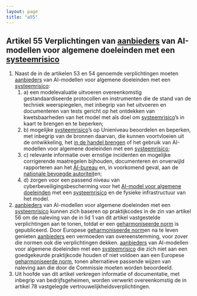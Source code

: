```yaml
---
layout: page
title: "a55"
---
```


## Artikel 55 Verplichtingen van [aanbieders](a3.md#^aanbieder) van AI-modellen voor algemene doeleinden met een [systeemrisico](a3.md#^sysrisk)

1. Naast de in de artikelen 53 en 54 genoemde verplichtingen moeten [aanbieders](a3.md#^aanbieder) van AI-modellen voor algemene doeleinden met een [systeemrisico](a3.md#^sysrisk):
	1. a) een modelevaluatie uitvoeren overeenkomstig gestandaardiseerde protocollen en instrumenten die de stand van de techniek weerspiegelen, met inbegrip van het uitvoeren en documenteren van tests gericht op het ontdekken van kwetsbaarheden van het model met als doel om [systeemrisico](a3.md#^sysrisk)’s in kaart te brengen en te beperken;
	2. b) mogelijke [systeemrisico](a3.md#^sysrisk)’s op Unieniveau beoordelen en beperken, met inbegrip van de bronnen daarvan, die kunnen voortvloeien uit de ontwikkeling, het [in de handel brengen](a3.md#^handel) of het gebruik van AI-modellen voor algemene doeleinden met een [systeemrisico](a3.md#^sysrisk);
	3. c) relevante informatie over ernstige incidenten en mogelijke corrigerende maatregelen bijhouden, documenteren en onverwijld rapporteren aan het [AI-bureau](a3.md#^aibur) en, in voorkomend geval, aan de [nationale bevoegde autoriteit](a3.md#^natbau)en;
	4. d) zorgen voor een passend niveau van cyberbeveiligingsbescherming voor het [AI-model voor algemene doeleinden](a3.md#^gpai) met een [systeemrisico](a3.md#^sysrisk) en de fysieke infrastructuur van het model.
2. [aanbieders](a3.md#^aanbieder) van AI-modellen voor algemene doeleinden met een [systeemrisico](a3.md#^sysrisk) kunnen zich baseren op praktijkcodes in de zin van artikel 56 om de naleving van de in lid 1 van dit artikel vastgestelde verplichtingen aan te tonen, totdat er een [geharmoniseerde norm](a3.md#^hnorm) is gepubliceerd. Door Europese [geharmoniseerde norm](a3.md#^hnorm)en na te leven genieten [aanbieders](a3.md#^aanbieder) een vermoeden van overeenstemming, voor zover die normen ook die verplichtingen dekken. [aanbieders](a3.md#^aanbieder) van AI-modellen voor algemene doeleinden met een [systeemrisico](a3.md#^sysrisk) die zich niet aan een goedgekeurde praktijkcode houden of niet voldoen aan een Europese [geharmoniseerde norm](a3.md#^hnorm), tonen alternatieve passende wijzen van naleving aan die door de Commissie moeten worden beoordeeld.
3. Uit hoofde van dit artikel verkregen informatie of documentatie, met inbegrip van bedrijfsgeheimen, worden verwerkt overeenkomstig de in artikel 78 vastgelegde vertrouwelijkheidsverplichtingen.